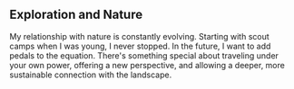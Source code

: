 ## Exploration and Nature

My relationship with nature is constantly evolving.
Starting with scout camps when I was young, I never stopped.
In the future, I want to add pedals to the equation.
There's something special about traveling under your own power, offering a new perspective, and allowing a deeper, more sustainable connection with the landscape.